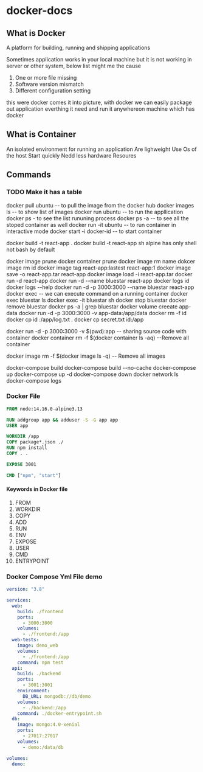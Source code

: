 # docker-docs

## What is Docker
 A platform for building, running and shipping applications 

Sometimes application works in your local machine but it is not working in server or other system, below list might me the cause

1. One or more file missing
2. Software version mismatch
3. Different configuration setting

this were docker comes it into picture, with docker we can easily package out application everthing it need and run it anywhereon machine which has docker 

## What is Container

An isolated environment for running an application
Are lighweight
Use Os of the host
Start quickly
Nedd less hardware Resoures

## Commands

### TODO Make it has a table
docker pull ubuntu  -- to pull the image from the docker hub
docker images ls  -- to show list of images
docker run ubuntu  -- to run the appllication
docker ps  - to see the list rununing process
docker ps -a  -- to see all the stoped container as well
docker run -it ubuntu  -- to run container in interactive mode
docker start -i docker-id  -- to start container

docker build -t react-app . 
docker build -t react-app sh alpine has only shell not bash by default

docker image prune
docker container prune
docker image rm name 
dokcer image rm id
docker image tag react-app:lastest react-app:1
docker image save -o react-app.tar react-app
docker image load -i react-app.tar
docker run -d react-app 
docker run -d --name bluestar react-app
docker logs id
docker logs --help
docker run -d -p 3000:3000 --name bluestar react-app
docker exec  -- we can execute command on a running container
docker exec bluestar ls 
docker exec -it bluestar sh 
docker stop bluestar
docker remove bluestar
docker ps -a | grep bluestar
docker volume creeate app-data
docker run -d -p 3000:3000 -v app-data:/app/data
docker rm -f id
docker cp id :/app/log.txt  . 
docker cp secret.txt id:/app

docker run -d -p 3000:3000 -v $(pwd):app -- sharing source code with container
docker container rm -f $(docker container ls -aq) --Remove all container

docker image rm -f $(docker image ls -q) --  Remove all images

docker-compose build
docker-compose build --no-cache
docker-compose up
docker-compose up -d
docker-compose down
docker network ls 
docker-compose logs
### Docker File 

```Dockerfile
FROM node:14.16.0-alpine3.13

RUN addgroup app && adduser -S -G app app
USER app

WORKDIR /app
COPY package*.json ./
RUN npm install
COPY . . 

EXPOSE 3001 

CMD ["npm", "start"]
```
#### Keywords in Docker file

1. FROM
2. WORKDIR
3. COPY
4. ADD
5. RUN
6. ENV
7. EXPOSE
8. USER
9. CMD
10. ENTRYPOINT

### Docker Compose Yml File demo

``` yml
version: "3.8"

services:
  web:
    build: ./frontend
    ports:
      - 3000:3000
    volumes:
      - ./frontend:/app
  web-tests:
    image: demo_web
    volumes:
      - ./frontend:/app
    command: npm test
  api:
    build: ./backend
    ports:
      - 3001:3001
    environment:
      DB_URL: mongodb://db/demo
    volumes:
      - ./backend:/app
    command: ./docker-entrypoint.sh
  db:
    image: mongo:4.0-xenial
    ports:
      - 27017:27017
    volumes:
      - demo:/data/db

volumes:
  demo:
```
